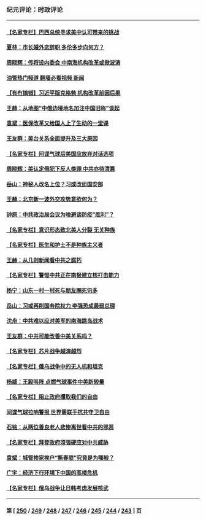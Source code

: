 ### 纪元评论：时政评论
---
#### [【名家专栏】巴西总统寻求美中认可带来的挑战](../../pages/nsc1025/n13936556.md?02240330) 
#### [夏林：市长婚外恋辞职 多伦多步向何方？](../../pages/nsc1025/n13936672.md?02240330) 
#### [周晓辉：传将设内委会  中南海机构改革或掀波涛](../../pages/nsc1025/n13936650.md?02240330) 
#### [油管热门频道 翻墙必看视频 新闻](ok?02240330)
#### [【有冇搞错】习近平版克格勃 机构改革前因后果](../../pages/nsc1025/n13936446.md?02240330) 
#### [王赫：从地图“中俄边境地名加注中国旧称”谈起](../../pages/nsc1025/n13936248.md?02240330) 
#### [袁斌：医保改革又给国人上了生动的一堂课](../../pages/nsc1025/n13936221.md?02240330) 
#### [王友群：美台关系全面提升及三大原因](../../pages/nsc1025/n13935863.md?02240330) 
#### [【名家专栏】间谍气球后美国应放弃对话选项](../../pages/nsc1025/n13935663.md?02240330) 
#### [周晓辉：美认定俄犯下反人类罪 中共亦待清算](../../pages/nsc1025/n13935794.md?02240330) 
#### [岳山：神秘人改名上位？习或改组国安部](../../pages/nsc1025/n13935582.md?02240330) 
#### [王赫：北京新一波外交攻势意欲何为？](../../pages/nsc1025/n13935213.md?02240330) 
#### [钟原：中共政治局会议为啥避谈防疫“胜利”？](../../pages/nsc1025/n13935133.md?02240330) 
#### [【名家专栏】意识形态致北美人分裂 无关种族](../../pages/nsc1025/n13934789.md?02240330) 
#### [【名家专栏】医生和护士不是种族主义者](../../pages/nsc1025/n13934788.md?02240330) 
#### [王赫：从几则新闻看中共之腐朽](../../pages/nsc1025/n13934601.md?02240330) 
#### [【名家专栏】警惕中共正在南极建立核打击能力](../../pages/nsc1025/n13934119.md?02240330) 
#### [杨宁：山东一村一村死与朋友圈死讯多](../../pages/nsc1025/n13934242.md?02240330) 
#### [岳山：习或再削国务院权力 李强恐成最弱总理](../../pages/nsc1025/n13934125.md?02240330) 
#### [沈舟：中共难以应对美军的南海跳岛战术](../../pages/nsc1025/n13933777.md?02240330) 
#### [王友群：中共可能改善中美关系吗？](../../pages/nsc1025/n13933678.md?02240330) 
#### [【名家专栏】芯片战争越演越烈](../../pages/nsc1025/n13932766.md?02240330) 
#### [【名家专栏】俄乌战争中的无人机和坦克](../../pages/nsc1025/n13933413.md?02240330) 
#### [杨威：王毅叫阵 点燃气球事件中美新较量](../../pages/nsc1025/n13932884.md?02240330) 
#### [【名家专栏】阻止政府攫取我们的自由](../../pages/nsc1025/n13927644.md?02240330) 
#### [间谍气球拉响警报 世界需联手抗共守卫自由](../../pages/nsc1025/n13932562.md?02240330) 
#### [石铭：从两位善良老人悲惨离世看中共的邪恶](../../pages/nsc1025/n13932887.md?02240330) 
#### [【名家专栏】拜登政府须强硬应对中共威胁](../../pages/nsc1025/n13932026.md?02240330) 
#### [袁斌：城管挨家挨户“撕春联”究竟是为哪般？](../../pages/nsc1025/n13932460.md?02240330) 
#### [广宇：经济下行环境下中国的高楼危机](../../pages/nsc1025/n13932386.md?02240330) 
#### [【名家专栏】俄乌战争让日韩考虑发展核武](../../pages/nsc1025/n13932029.md?02240330) 

---
#### 第 [ [250](./250.md?02240330) / [249](./249.md?02240330) / [248](./248.md?02240330) / [247](./247.md?02240330) / [246](./246.md?02240330) / [245](./245.md?02240330) / [244](./244.md?02240330) / [243](./243.md?02240330) ] 页
